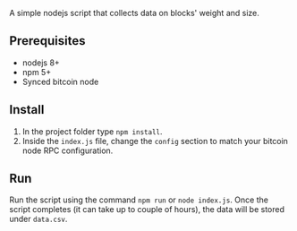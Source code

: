 A simple nodejs script that collects data on blocks' weight and size.

## Prerequisites
- nodejs 8+
- npm 5+
- Synced bitcoin node

## Install
1. In the project folder type `npm install`. 
2. Inside the `index.js` file, change the `config` section to match your bitcoin node RPC configuration.

## Run
Run the script using the command `npm run` or `node index.js`.
Once the script completes (it can take up to couple of hours), the data will be stored under `data.csv`.